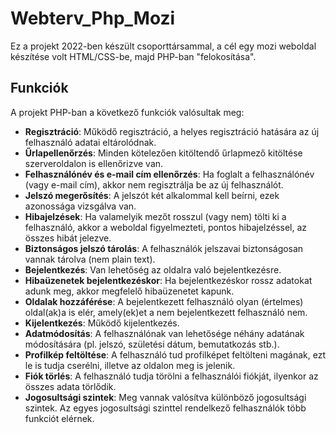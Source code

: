 # Webterv_Php_Mozi

Ez a projekt 2022-ben készült csoporttársammal, a cél egy mozi weboldal készítése volt HTML/CSS-be, majd PHP-ban "felokosítása". 

## Funkciók

A projekt PHP-ban a következő funkciók valósultak meg:

- **Regisztráció**: Működő regisztráció, a helyes regisztráció hatására az új felhasználó adatai eltárolódnak.
- **Űrlapellenőrzés**: Minden kötelezően kitöltendő űrlapmező kitöltése szerveroldalon is ellenőrizve van.
- **Felhasználónév és e-mail cím ellenőrzés**: Ha foglalt a felhasználónév (vagy e-mail cím), akkor nem regisztrálja be az új felhasználót.
- **Jelszó megerősítés**: A jelszót két alkalommal kell beírni, ezek azonossága vizsgálva van.
- **Hibajelzések**: Ha valamelyik mezőt rosszul (vagy nem) tölti ki a felhasználó, akkor a weboldal figyelmezteti, pontos hibajelzéssel, az összes hibát jelezve.
- **Biztonságos jelszó tárolás**: A felhasználók jelszavai biztonságosan vannak tárolva (nem plain text).
- **Bejelentkezés**: Van lehetőség az oldalra való bejelentkezésre.
- **Hibaüzenetek bejelentkezéskor**: Ha bejelentkezéskor rossz adatokat adunk meg, akkor megfelelő hibaüzenetet kapunk.
- **Oldalak hozzáférése**: A bejelentkezett felhasználó olyan (értelmes) oldal(ak)a is elér, amely(ek)et a nem bejelentkezett felhasználó nem.
- **Kijelentkezés**: Működő kijelentkezés.
- **Adatmódosítás**: A felhasználónak van lehetősége néhány adatának módosítására (pl. jelszó, születési dátum, bemutatkozás stb.).
- **Profilkép feltöltése**: A felhasználó tud profilképet feltölteni magának, ezt le is tudja cserélni, illetve az oldalon meg is jelenik.
- **Fiók törlés**: A felhasználó tudja törölni a felhasználói fiókját, ilyenkor az összes adata törlődik.
- **Jogosultsági szintek**: Meg vannak valósítva különböző jogosultsági szintek. Az egyes jogosultsági szinttel rendelkező felhasználók több funkciót elérnek.
